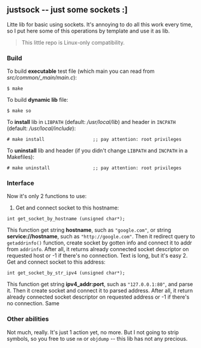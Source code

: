## justsock -- just some sockets :]

Litte lib for basic using sockets. It's annoying to do all this work every time, so I put here some of this operations by template and use it as lib.

> This little repo is Linux-only compatibility.

### Build 

To build **executable** test file (which main you can read from *src/common/_main/main.c*):
```
$ make 
```
To build **dynamic lib** file:
```
$ make so
```
To **install** lib in `LIBPATH` (default: */usr/local/lib*) and header in `INCPATH` (default: */usr/local/include*):
```
# make install                  ;; pay attention: root privileges
```
To **uninstall** lib and header (if you didn't change `LIBPATH` and `INCPATH` in a Makefiles):
```
# make uninstall                ;; pay attention: root privileges
```

### Interface

Now it's only 2 functions to use:
1. Get and connect socket to this hostname:
```
int get_socket_by_hostname (unsigned char*);
```
This function get string **hostname**, such as `"google.com"`, or string **service://hostname**, such as `"http://google.com"`. Then it redirect query to `getaddrinfo()` function, create socket by gotten info and connect it to addr from `addrinfo`. After all, it returns already connected socket descriptor on requested host or -1 if there's no connection. Text is long, but it's easy
2. Get and connect socket to this address:
```
int get_socket_by_str_ipv4 (unsigned char*);
```
This function get string **ipv4_addr:port**, such as `"127.0.0.1:80"`, and parse it. Then it create socket and connect it to parsed address. After all, it return already connected socket descriptor on requested address or -1 if there's no connection. Same

### Other abilities

Not much, really. It's just 1 action yet, no more. But I not going to strip symbols, so you free to use `nm` or `objdump` -- this lib has not any precious.
